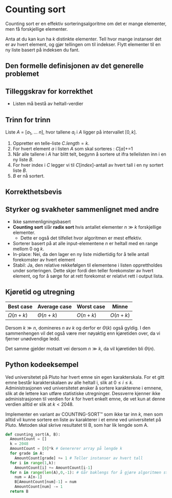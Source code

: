 # Counting sort
<!-- [D3] Forstå Counting-Sort, og hvorfor den er stabil -->

<!-- 
1. Kjenne den formelle definisjonen av det generelle problemet den løser
2. Kjenne til eventuelle tilleggskrav den stiller for å være korrekt
3. Vite hvordan den oppfører seg; kunne utføre algoritmen, trinn for trinn!
4. Forstå korrekthetsbeviset; hvordan og hvorfor virker algoritmen egentlig?
5. Kjenne til eventuelle styrker eller svakheter, sammenlignet med andre
6. Kjenne kjøretidene under ulike omstendigheter, og forstå utregningen
-->

Counting sort er en effektiv sorteringsalgoritme om det er mange elementer, men få forskjellige elementer.

Anta at du kan kun ha $k$ distinkte elementer. Tell hvor mange instanser det er av hvert element, og gjør tellingen om til indekser. Flytt elementer til en ny liste basert på indeksen du fant.

## Den formelle definisjonen av det generelle problemet
<!-- Et problem er relasjonen mellom input og output -->

## Tilleggskrav for korrekthet
<!-- Korrekhet: algoritmer virker, gir det svaret den skal -->
<!-- Eks: Binary search må ha en sortert liste -->

- Listen må bestå av heltall-verdier

## Trinn for trinn
<!-- Pseudokode med forklaring -->

Liste $A$ = [$a_1$, ... $n$], hvor tallene $a_i$ i $A$ ligger på intervallet $[0,k]$.

1. Oppretter en telle-liste $C.length = k$.
2. For hvert element $a$ i listen $A$ som skal sorteres : $C[a] \mathrel{{+}{=}} 1$
3. Når alle tallene i $A$ har blitt telt, begynn å sortere ut ifra tellelisten inn i en ny liste $B$.
4. For hver index i $C$ legger vi til $C[index]$-antall av hvert tall i en ny sortert liste $B$.
5. $B$ er nå sortert.

## Korrekthetsbevis
<!-- TBA -->

## Styrker og svakheter sammenlignet med andre

- Ikke sammenligningsbasert
- **Counting sort** slår **radix sort** hvis antallet elementer $n \gg k$ forskjellige elementer.
  - Dette er også det tilfellet hvor algoritmen er mest effektiv.
- Sorterer basert på at alle input-elementene $n$ er heltall med en range mellom $0$ og $k$.
- In-place: Nei, da den lager en ny liste midlertidig for å telle antall forekomster av hvert element
- Stabil: Ja, den relative rekkefølgen til elementene i listen opprettholdes under sorteringen. Dette skjer fordi den teller forekomster av hvert element, og for å sørge for at rett forekomst er relativt rett i output lista.

## Kjøretid og utregning
<!-- Under ulike omstendigheter -->

Best case | Average case | Worst case | Minne
---------|----------|---------|---------
$\Omega(n+k)$ | $\Theta(n+k)$ | $O(n+k)$ | $O(n+k)$

Dersom $k \gg n$, domineres $n$ av $k$ og derfor er $\Theta(k)$ også gyldig. I den sammenhengen vil det også være mer nøyaktig enn kjøretiden over, da vi fjerner unødvendige ledd.

Det samme gjelder motsatt vei dersom $n \gg k$, da vil kjøretiden bli $\Theta(n)$.

## Python kodeeksempel

Ved universitetet på Pluto har hvert emne sin egen karakterskala. For et gitt emne består karakterskalaen av alle heltall i, slik at $0 \leq i \leq k$. Administrasjonen ved universitetet ønsker å sortere karakterene i emnene, slik at de lettere kan utføre statistiske utregninger. Dessverre kjenner ikke administrasjonen til verdien for $k$ for hvert enkelt emne, de vet kun at denne verdien alltid er slik at $k<2048$.

Implementer en variant av COUNTING-SORT&trade; som ikke tar inn $k$, men som alltid vil kunne sortere en liste av karakterer i et emne ved universitetet på Pluto. Metoden skal skrive resultatet til B, som har lik lengde som A.

```python
def counting_sort(A, B):
  AmountCount = []
  k = 2048
  AmountCount = [0]*k # Genererer array på lengde k
  for grade in A:
    AmountCount[grade] += 1 # Teller instanser av hvert tall
  for i in range(1,k):
    AmountCount[i] += AmountCount[i-1]
  for n in range(len(A),0,-1): # Går baklengs for å gjøre algoritmen stabil
    num = A[n-1]
    B[AmountCount[num]-1] = num
    AmountCount[num] -= 1
  return B
```
